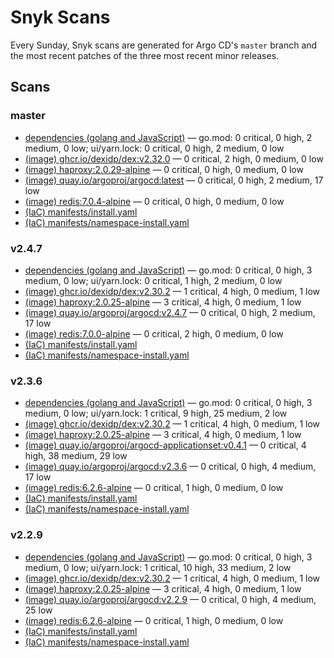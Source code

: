 # Snyk Scans

Every Sunday, Snyk scans are generated for Argo CD's `master` branch and the most recent patches of the three most
recent minor releases.

## Scans

### master

* [dependencies (golang and JavaScript)](master/argocd-test.html) — go.mod: 0 critical, 0 high, 2 medium, 0 low; ui/yarn.lock: 0 critical, 0 high, 2 medium, 0 low
* [(image) ghcr.io/dexidp/dex:v2.32.0](master/ghcr.io_dexidp_dex:v2.32.0.html) — 0 critical, 2 high, 0 medium, 0 low
* [(image) haproxy:2.0.29-alpine](master/haproxy:2.0.29-alpine.html) — 0 critical, 0 high, 0 medium, 0 low
* [(image) quay.io/argoproj/argocd:latest](master/quay.io_argoproj_argocd:latest.html) — 0 critical, 0 high, 2 medium, 17 low
* [(image) redis:7.0.4-alpine](master/redis:7.0.4-alpine.html) — 0 critical, 0 high, 0 medium, 0 low
* [(IaC) manifests/install.yaml](master/argocd-iac-install.html)
* [(IaC) manifests/namespace-install.yaml](master/argocd-iac-namespace-install.html)

### v2.4.7

* [dependencies (golang and JavaScript)](v2.4.7/argocd-test.html) — go.mod: 0 critical, 0 high, 3 medium, 0 low; ui/yarn.lock: 0 critical, 1 high, 2 medium, 0 low
* [(image) ghcr.io/dexidp/dex:v2.30.2](v2.4.7/ghcr.io_dexidp_dex:v2.30.2.html) — 1 critical, 4 high, 0 medium, 1 low
* [(image) haproxy:2.0.25-alpine](v2.4.7/haproxy:2.0.25-alpine.html) — 3 critical, 4 high, 0 medium, 1 low
* [(image) quay.io/argoproj/argocd:v2.4.7](v2.4.7/quay.io_argoproj_argocd:v2.4.7.html) — 0 critical, 0 high, 2 medium, 17 low
* [(image) redis:7.0.0-alpine](v2.4.7/redis:7.0.0-alpine.html) — 0 critical, 2 high, 0 medium, 0 low
* [(IaC) manifests/install.yaml](v2.4.7/argocd-iac-install.html)
* [(IaC) manifests/namespace-install.yaml](v2.4.7/argocd-iac-namespace-install.html)

### v2.3.6

* [dependencies (golang and JavaScript)](v2.3.6/argocd-test.html) — go.mod: 0 critical, 0 high, 3 medium, 0 low; ui/yarn.lock: 1 critical, 9 high, 25 medium, 2 low
* [(image) ghcr.io/dexidp/dex:v2.30.2](v2.3.6/ghcr.io_dexidp_dex:v2.30.2.html) — 1 critical, 4 high, 0 medium, 1 low
* [(image) haproxy:2.0.25-alpine](v2.3.6/haproxy:2.0.25-alpine.html) — 3 critical, 4 high, 0 medium, 1 low
* [(image) quay.io/argoproj/argocd-applicationset:v0.4.1](v2.3.6/quay.io_argoproj_argocd-applicationset:v0.4.1.html) — 0 critical, 4 high, 38 medium, 29 low
* [(image) quay.io/argoproj/argocd:v2.3.6](v2.3.6/quay.io_argoproj_argocd:v2.3.6.html) — 0 critical, 0 high, 4 medium, 17 low
* [(image) redis:6.2.6-alpine](v2.3.6/redis:6.2.6-alpine.html) — 0 critical, 1 high, 0 medium, 0 low
* [(IaC) manifests/install.yaml](v2.3.6/argocd-iac-install.html)
* [(IaC) manifests/namespace-install.yaml](v2.3.6/argocd-iac-namespace-install.html)

### v2.2.9

* [dependencies (golang and JavaScript)](v2.2.9/argocd-test.html) — go.mod: 0 critical, 0 high, 3 medium, 0 low; ui/yarn.lock: 1 critical, 10 high, 33 medium, 2 low
* [(image) ghcr.io/dexidp/dex:v2.30.2](v2.2.9/ghcr.io_dexidp_dex:v2.30.2.html) — 1 critical, 4 high, 0 medium, 1 low
* [(image) haproxy:2.0.25-alpine](v2.2.9/haproxy:2.0.25-alpine.html) — 3 critical, 4 high, 0 medium, 1 low
* [(image) quay.io/argoproj/argocd:v2.2.9](v2.2.9/quay.io_argoproj_argocd:v2.2.9.html) — 0 critical, 0 high, 4 medium, 25 low
* [(image) redis:6.2.6-alpine](v2.2.9/redis:6.2.6-alpine.html) — 0 critical, 1 high, 0 medium, 0 low
* [(IaC) manifests/install.yaml](v2.2.9/argocd-iac-install.html)
* [(IaC) manifests/namespace-install.yaml](v2.2.9/argocd-iac-namespace-install.html)
